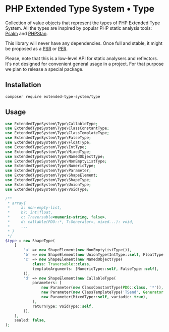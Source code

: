 # PHP Extended Type System • Type

Collection of value objects that represent the types of PHP Extended Type System.
All the types are inspired by popular PHP static analysis tools: [Psalm](https://psalm.dev/) and [PHPStan](https://phpstan.org/).

This library will never have any dependencies. Once full and stable, it might be proposed as a [PSR](https://www.php-fig.org/psr/) or [PER](https://www.php-fig.org/per/).

Please, note that this is a low-level API for static analysers and reflectors. It's not designed for convenient general usage in a project.
For that purpose we plan to release a special package. 

## Installation

```
composer require extended-type-system/type
```

## Usage

```php
use ExtendedTypeSystem\Type\CallableType;
use ExtendedTypeSystem\Type\ClassConstantType;
use ExtendedTypeSystem\Type\ClassTemplateType;
use ExtendedTypeSystem\Type\FalseType;
use ExtendedTypeSystem\Type\FloatType;
use ExtendedTypeSystem\Type\IntType;
use ExtendedTypeSystem\Type\MixedType;
use ExtendedTypeSystem\Type\NamedObjectType;
use ExtendedTypeSystem\Type\NonEmptyListType;
use ExtendedTypeSystem\Type\NumericType;
use ExtendedTypeSystem\Type\Parameter;
use ExtendedTypeSystem\Type\ShapeElement;
use ExtendedTypeSystem\Type\ShapeType;
use ExtendedTypeSystem\Type\UnionType;
use ExtendedTypeSystem\Type\VoidType;

/**
 * array{
 *     a: non-empty-list,
 *     b?: int|float,
 *     c: Traversable<numeric-string, false>,
 *     d: callable(PDO::*, T:Generator=, mixed...): void,
 *     ...
 * }
 */
$type = new ShapeType(
    [
        'a' => new ShapeElement(new NonEmptyListType()),
        'b' => new ShapeElement(new UnionType(IntType::self, FloatType::self), optional: true),
        'c' => new ShapeElement(new NamedObjectType(
            class: Traversable::class,
            templateArguments: [NumericType::self, FalseType::self],
        )),
        'd' => new ShapeElement(new CallableType(
            parameters: [
                new Parameter(new ClassConstantType(PDO::class, '*')),
                new Parameter(new ClassTemplateType('TSend', Generator::class), hasDefault: true),
                new Parameter(MixedType::self, variadic: true),
            ],
            returnType: VoidType::self,
        )),
    ],
    sealed: false,
);
```
